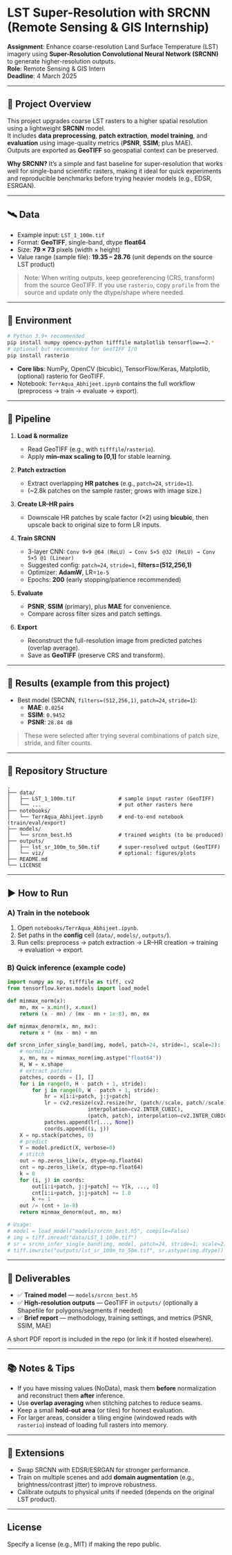 # LST Super-Resolution with SRCNN (Remote Sensing & GIS Internship)

**Assignment**: Enhance coarse-resolution Land Surface Temperature (LST) imagery using **Super-Resolution Convolutional Neural Network (SRCNN)** to generate higher-resolution outputs.  
**Role**: Remote Sensing & GIS Intern  
**Deadline**: 4 March 2025

---

## 📌 Project Overview

This project upgrades coarse LST rasters to a higher spatial resolution using a lightweight **SRCNN** model.  
It includes **data preprocessing**, **patch extraction**, **model training**, and **evaluation** using image-quality metrics (**PSNR**, **SSIM**; plus MAE).  
Outputs are exported as **GeoTIFF** so geospatial context can be preserved.

**Why SRCNN?** It’s a simple and fast baseline for super-resolution that works well for single-band scientific rasters, making it ideal for quick experiments and reproducible benchmarks before trying heavier models (e.g., EDSR, ESRGAN).

---

## 🛰️ Data

- Example input: `LST_1_100m.tif`  
- Format: **GeoTIFF**, single-band, dtype **float64**  
- Size: **79 × 73** pixels (width × height)  
- Value range (sample file): **19.35 – 28.76** (unit depends on the source LST product)

> Note: When writing outputs, keep georeferencing (CRS, transform) from the source GeoTIFF. If you use `rasterio`, copy `profile` from the source and update only the dtype/shape where needed.

---

## 🧰 Environment

```bash
# Python 3.9+ recommended
pip install numpy opencv-python tifffile matplotlib tensorflow==2.*
# optional but recommended for GeoTIFF I/O
pip install rasterio
```

- **Core libs**: NumPy, OpenCV (bicubic), TensorFlow/Keras, Matplotlib, (optional) rasterio for GeoTIFF.
- Notebook: `TerrAqua_Abhijeet.ipynb` contains the full workflow (preprocess → train → evaluate → export).

---

## 🔄 Pipeline

1. **Load & normalize**  
   - Read GeoTIFF (e.g., with `tifffile`/`rasterio`).  
   - Apply **min–max scaling to [0,1]** for stable learning.

2. **Patch extraction**  
   - Extract overlapping **HR patches** (e.g., `patch=24`, `stride=1`).  
   - (~2.8k patches on the sample raster; grows with image size.)

3. **Create LR–HR pairs**  
   - Downscale HR patches by scale factor (×2) using **bicubic**, then upscale back to original size to form LR inputs.

4. **Train SRCNN**  
   - 3-layer CNN: `Conv 9×9 @64 (ReLU) → Conv 5×5 @32 (ReLU) → Conv 5×5 @1 (Linear)`  
   - Suggested config: `patch=24`, `stride=1`, **filters=(512,256,1)**  
   - Optimizer: **AdamW**, LR=`1e-5`  
   - Epochs: **200** (early stopping/patience recommended)

5. **Evaluate**  
   - **PSNR**, **SSIM** (primary), plus **MAE** for convenience.  
   - Compare across filter sizes and patch settings.

6. **Export**  
   - Reconstruct the full-resolution image from predicted patches (overlap average).  
   - Save as **GeoTIFF** (preserve CRS and transform).

---

## 🧪 Results (example from this project)

- Best model (SRCNN, `filters=(512,256,1)`, `patch=24`, `stride=1`):  
  - **MAE**: `0.0254`  
  - **SSIM**: `0.9452`  
  - **PSNR**: `28.84 dB`

> These were selected after trying several combinations of patch size, stride, and filter counts.

---

## 📁 Repository Structure

```
.
├── data/
│   ├── LST_1_100m.tif              # sample input raster (GeoTIFF)
│   └── ...                         # put other rasters here
├── notebooks/
│   └── TerrAqua_Abhijeet.ipynb     # end-to-end notebook (train/eval/export)
├── models/
│   └── srcnn_best.h5               # trained weights (to be produced)
├── outputs/
│   ├── lst_sr_100m_to_50m.tif      # super-resolved output (GeoTIFF)
│   └── viz/                        # optional: figures/plots
├── README.md
└── LICENSE
```

---

## ▶️ How to Run

### A) Train in the notebook
1. Open `notebooks/TerrAqua_Abhijeet.ipynb`.
2. Set paths in the **config** cell (`data/`, `models/`, `outputs/`).
3. Run cells: preprocess → patch extraction → LR–HR creation → training → evaluation → export.

### B) Quick inference (example code)

```python
import numpy as np, tifffile as tiff, cv2
from tensorflow.keras.models import load_model

def minmax_norm(x):
    mn, mx = x.min(), x.max()
    return (x - mn) / (mx - mn + 1e-8), mn, mx

def minmax_denorm(x, mn, mx):
    return x * (mx - mn) + mn

def srcnn_infer_single_band(img, model, patch=24, stride=1, scale=2):
    # normalize
    x, mn, mx = minmax_norm(img.astype("float64"))
    H, W = x.shape
    # extract patches
    patches, coords = [], []
    for i in range(0, H - patch + 1, stride):
        for j in range(0, W - patch + 1, stride):
            hr = x[i:i+patch, j:j+patch]
            lr = cv2.resize(cv2.resize(hr, (patch//scale, patch//scale),
                          interpolation=cv2.INTER_CUBIC),
                          (patch, patch), interpolation=cv2.INTER_CUBIC)
            patches.append(lr[..., None])
            coords.append((i, j))
    X = np.stack(patches, 0)
    # predict
    Y = model.predict(X, verbose=0)
    # stitch
    out = np.zeros_like(x, dtype=np.float64)
    cnt = np.zeros_like(x, dtype=np.float64)
    k = 0
    for (i, j) in coords:
        out[i:i+patch, j:j+patch] += Y[k, ..., 0]
        cnt[i:i+patch, j:j+patch] += 1.0
        k += 1
    out /= (cnt + 1e-8)
    return minmax_denorm(out, mn, mx)

# Usage:
# model = load_model("models/srcnn_best.h5", compile=False)
# img = tiff.imread("data/LST_1_100m.tif")
# sr = srcnn_infer_single_band(img, model, patch=24, stride=1, scale=2)
# tiff.imwrite("outputs/lst_sr_100m_to_50m.tif", sr.astype(img.dtype))
```

---

## 🧾 Deliverables

- ✅ **Trained model** — `models/srcnn_best.h5`  
- ✅ **High-resolution outputs** — GeoTIFF in `outputs/` (optionally a Shapefile for polygons/segments if needed)  
- ✅ **Brief report** — methodology, training settings, and metrics (PSNR, SSIM, MAE)

A short PDF report is included in the repo (or link it if hosted elsewhere).

---

## 📚 Notes & Tips

- If you have missing values (NoData), mask them **before** normalization and reconstruct them **after** inference.
- Use **overlap averaging** when stitching patches to reduce seams.
- Keep a small **hold-out area** (or tiles) for honest evaluation.
- For larger areas, consider a tiling engine (windowed reads with `rasterio`) instead of loading full rasters into memory.

---

## 🔭 Extensions

- Swap SRCNN with EDSR/ESRGAN for stronger performance.
- Train on multiple scenes and add **domain augmentation** (e.g., brightness/contrast jitter) to improve robustness.
- Calibrate outputs to physical units if needed (depends on the original LST product).

---

## License

Specify a license (e.g., MIT) if making the repo public.
